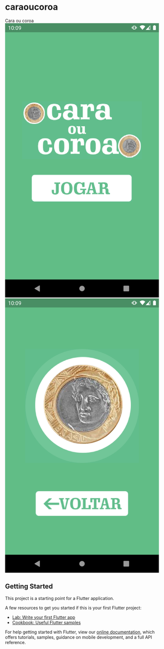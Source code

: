# caraoucoroa

Cara ou coroa
![alt text](https://raw.githubusercontent.com/YgorSansone/Flutter-apps/master/caraoucoroa/screenshot0.png)
![alt text](https://raw.githubusercontent.com/YgorSansone/Flutter-apps/master/caraoucoroa/screenshot1.png)
## Getting Started

This project is a starting point for a Flutter application.

A few resources to get you started if this is your first Flutter project:

- [Lab: Write your first Flutter app](https://flutter.dev/docs/get-started/codelab)
- [Cookbook: Useful Flutter samples](https://flutter.dev/docs/cookbook)

For help getting started with Flutter, view our
[online documentation](https://flutter.dev/docs), which offers tutorials,
samples, guidance on mobile development, and a full API reference.
